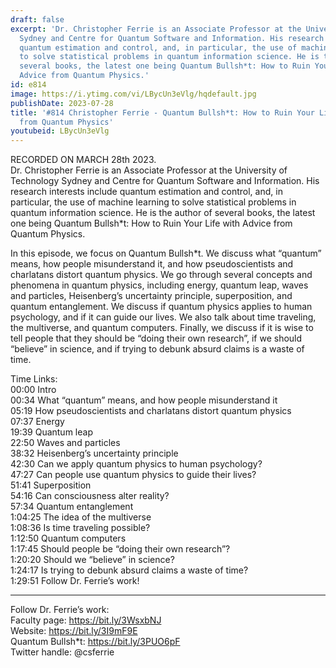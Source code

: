 ```yaml
---
draft: false
excerpt: 'Dr. Christopher Ferrie is an Associate Professor at the University of Technology
  Sydney and Centre for Quantum Software and Information. His research interests include
  quantum estimation and control, and, in particular, the use of machine learning
  to solve statistical problems in quantum information science. He is the author of
  several books, the latest one being Quantum Bullsh*t: How to Ruin Your Life with
  Advice from Quantum Physics.'
id: e814
image: https://i.ytimg.com/vi/LBycUn3eVlg/hqdefault.jpg
publishDate: 2023-07-28
title: '#814 Christopher Ferrie - Quantum Bullsh*t: How to Ruin Your Life with Advice
  from Quantum Physics'
youtubeid: LBycUn3eVlg
---
```

RECORDED ON MARCH 28th 2023.  
Dr. Christopher Ferrie is an Associate Professor at the University of Technology Sydney and Centre for Quantum Software and Information. His research interests include quantum estimation and control, and, in particular, the use of machine learning to solve statistical problems in quantum information science. He is the author of several books, the latest one being Quantum Bullsh*t: How to Ruin Your Life with Advice from Quantum Physics.

In this episode, we focus on Quantum Bullsh*t. We discuss what “quantum” means, how people misunderstand it, and how pseudoscientists and charlatans distort quantum physics. We go through several concepts and phenomena in quantum physics, including energy, quantum leap, waves and particles, Heisenberg’s uncertainty principle, superposition, and quantum entanglement. We discuss if quantum physics applies to human psychology, and if it can guide our lives. We also talk about time traveling, the multiverse, and quantum computers. Finally, we discuss if it is wise to tell people that they should be “doing their own research”, if we should “believe” in science, and if trying to debunk absurd claims is a waste of time.

Time Links:  
00:00 Intro  
00:34  What “quantum” means, and how people misunderstand it  
05:19  How pseudoscientists and charlatans distort quantum physics  
07:37  Energy  
19:39  Quantum leap  
22:50  Waves and particles  
38:32  Heisenberg’s uncertainty principle  
42:30  Can we apply quantum physics to human psychology?  
47:27  Can people use quantum physics to guide their lives?  
51:41  Superposition  
54:16  Can consciousness alter reality?  
57:34  Quantum entanglement  
1:04:25  The idea of the multiverse  
1:08:36  Is time traveling possible?  
1:12:50  Quantum computers  
1:17:45  Should people be “doing their own research”?  
1:20:20  Should we “believe” in science?  
1:24:17  Is trying to debunk absurd claims a waste of time?  
1:29:51  Follow Dr. Ferrie’s work!

---

Follow Dr. Ferrie’s work:  
Faculty page: https://bit.ly/3WsxbNJ  
Website: https://bit.ly/3I9mF9E  
Quantum Bullsh*t: https://bit.ly/3PUO6pF  
Twitter handle: @csferrie
